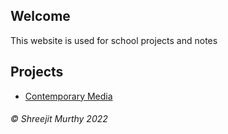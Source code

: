 ## Welcome
This website is used for school projects and notes

## Projects

- [Contemporary Media](https://shreejitmurthy.github.io/contemporary-media/)

###### © Shreejit Murthy 2022

